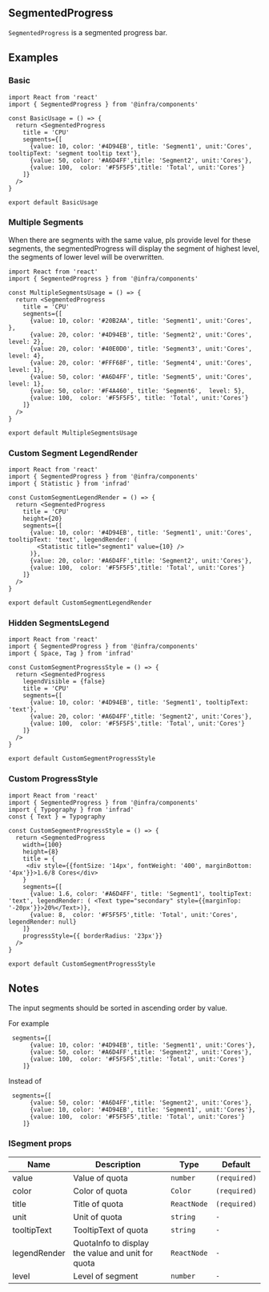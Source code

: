 ## SegmentedProgress

`SegmentedProgress` is a segmented progress bar.

## Examples

### Basic

```tsx
import React from 'react'
import { SegmentedProgress } from '@infra/components'

const BasicUsage = () => {
  return <SegmentedProgress 
    title = 'CPU'
    segments={[
      {value: 10, color: '#4D94EB', title: 'Segment1', unit:'Cores', tooltipText: 'segment tooltip text'},
      {value: 50, color: '#A6D4FF',title: 'Segment2', unit:'Cores'}, 
      {value: 100,  color: '#F5F5F5',title: 'Total', unit:'Cores'}
    ]} 
  />
}

export default BasicUsage
```

### Multiple Segments

 When there are segments with the same value, pls provide level for these segments, the segmentedProgress will display the segment of highest level, the segments of lower level will be overwritten.

```tsx
import React from 'react'
import { SegmentedProgress } from '@infra/components'

const MultipleSegmentsUsage = () => {
  return <SegmentedProgress 
    title = 'CPU'
    segments={[
      {value: 10, color: '#20B2AA', title: 'Segment1', unit:'Cores', },
      {value: 20, color: '#4D94EB', title: 'Segment2', unit:'Cores', level: 2},
      {value: 20, color: '#40E0D0', title: 'Segment3', unit:'Cores', level: 4},
      {value: 20, color: '#FFF68F', title: 'Segment4', unit:'Cores', level: 1},
      {value: 50, color: '#A6D4FF', title: 'Segment5', unit:'Cores', level: 1},
      {value: 50, color: '#F4A460', title: 'Segment6',  level: 5},
      {value: 100,  color: '#F5F5F5', title: 'Total', unit:'Cores'}
    ]} 
  />
}

export default MultipleSegmentsUsage
```

### Custom Segment LegendRender

```tsx
import React from 'react'
import { SegmentedProgress } from '@infra/components'
import { Statistic } from 'infrad'

const CustomSegmentLegendRender = () => {
  return <SegmentedProgress 
    title = 'CPU'
    height={20}
    segments={[
      {value: 10, color: '#4D94EB', title: 'Segment1', unit:'Cores', tooltipText: 'text', legendRender: (
        <Statistic title="segment1" value={10} />
      )},
      {value: 20, color: '#A6D4FF',title: 'Segment2', unit:'Cores'}, 
      {value: 100,  color: '#F5F5F5',title: 'Total', unit:'Cores'}
    ]} 
  />
}

export default CustomSegmentLegendRender
```

### Hidden SegmentsLegend

```tsx
import React from 'react'
import { SegmentedProgress } from '@infra/components'
import { Space, Tag } from 'infrad'

const CustomSegmentProgressStyle = () => {
  return <SegmentedProgress 
    legendVisible = {false}
    title = 'CPU'
    segments={[
      {value: 10, color: '#4D94EB', title: 'Segment1', tooltipText: 'text'},
      {value: 20, color: '#A6D4FF',title: 'Segment2', unit:'Cores'}, 
      {value: 100,  color: '#F5F5F5',title: 'Total', unit:'Cores'}
    ]} 
  />
}

export default CustomSegmentProgressStyle
```

### Custom ProgressStyle

```tsx
import React from 'react'
import { SegmentedProgress } from '@infra/components'
import { Typography } from 'infrad'
const { Text } = Typography

const CustomSegmentProgressStyle = () => {
  return <SegmentedProgress 
    width={100}
    height={8}
    title = {
     <div style={{fontSize: '14px', fontWeight: '400', marginBottom: '4px'}}>1.6/8 Cores</div>
    }
    segments={[
      {value: 1.6, color: '#A6D4FF', title: 'Segment1', tooltipText: 'text', legendRender: ( <Text type="secondary" style={{marginTop: '-20px'}}>20%</Text>)},
      {value: 8,  color: '#F5F5F5',title: 'Total', unit:'Cores', legendRender: null}
    ]} 
    progressStyle={{ borderRadius: '23px'}}
  />
}

export default CustomSegmentProgressStyle
```

## Notes

The input segments should be sorted in ascending order by value.<br>

For example

```
 segments={[
      {value: 10, color: '#4D94EB', title: 'Segment1', unit:'Cores'},
      {value: 50, color: '#A6D4FF',title: 'Segment2', unit:'Cores'}, 
      {value: 100,  color: '#F5F5F5',title: 'Total', unit:'Cores'}
    ]} 
```
Instead of

```
 segments={[
      {value: 50, color: '#A6D4FF',title: 'Segment2', unit:'Cores'}, 
      {value: 10, color: '#4D94EB', title: 'Segment1', unit:'Cores'},
      {value: 100,  color: '#F5F5F5',title: 'Total', unit:'Cores'}
    ]} 
```

<API></API>

### ISegment props

Name|Description|Type|Default
---|--|---|---
value|Value of quota|`number`|`(required)`
color|Color of quota|`Color`|`(required)`
title|Title of quota|`ReactNode`|`(required)`
unit|Unit of quota|`string`|`-`
tooltipText|TooltipText of quota|`string`|`-`
legendRender|QuotaInfo to display the value and unit for quota|`ReactNode`|`-`
level|Level of segment|`number`|`-`
